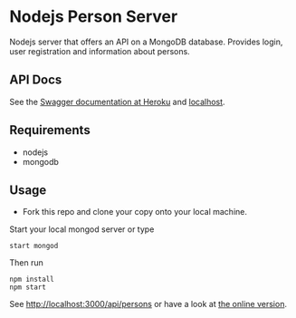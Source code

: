 # Nodejs Person Server
Nodejs server that offers an API on a MongoDB database. Provides login, user registration and information about persons.

## API Docs
See the [Swagger documentation at Heroku](https://node-persons-server.herokuapp.com/api-docs/) and [localhost](http://localhost:3000/api-docs/).

## Requirements
- nodejs 
- mongodb

## Usage
- Fork this repo and clone your copy onto your local machine.

Start your local mongod server or type
```
start mongod
```

Then run

```
npm install
npm start
```

See [http://localhost:3000/api/persons](http://localhost:3000/api/persons) or have a look at [the online version](https://node-persons-server.herokuapp.com/api/persons).